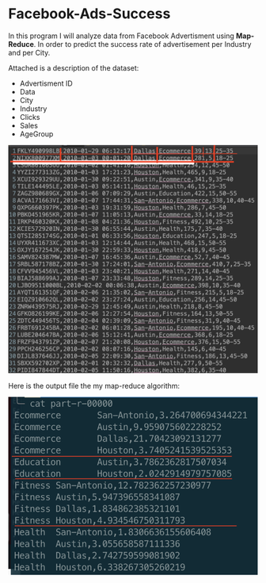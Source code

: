 # Facebook-Ads-Success

In this program I will analyze data from Facebook Advertisment using **Map-Reduce**. In order to predict the success rate of advertisement per Industry and per City. 

Attached is a description of the dataset:

- Advertisment ID
- Data
- City
- Industry
- Clicks
- Sales
- AgeGroup

![image 1](https://github.com/JaimeGoB/Facebook-Ads-Success/blob/master/Facebook-Ads-Success-Rate/src/data/input.png)

Here is the output file the my map-reduce algorithm:

![image 1](https://github.com/JaimeGoB/Facebook-Ads-Success/blob/master/Facebook-Ads-Success-Rate/src/data/output.png)
